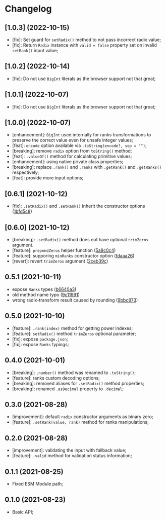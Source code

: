 # Changelog

## [1.0.3] (2022-10-15)

- [fix]: Set guard for `setRadix()` method to not pass incorrect radix value;
- [fix]: Return `Radix` instance with `valid = false` property set on invalid `setRank()` input value;

## [1.0.2] (2022-10-14)

- [fix]: Do not use `BigInt` literals as the browser support not that great;

## [1.0.1] (2022-10-07)

- [fix]: Do not use `BigInt` literals as the browser support not that great;

## [1.0.0] (2022-10-07)

- [enhancement]: `BigInt` used internally for ranks transformations to preserve the correct value even for unsafe integer values;
- [feat]: `encode` option available via `.toString(encode?, sep = "")`;
- [breaking]: remove `radix` option from `toString()` method;
- [feat]: `.valueOf()` method for calculating primitive values;
- [enhancement]: using native private class properties;
- [breaking]: replace `.rank()` and `.ranks` with `.getRank()` and `.getRanks()` respectively;
- [feat]: provide more input options;

## [0.6.1] (2021-10-12)

- [fix]: `.setRadix()` and `.setRank()` inherit the constructor options ([1bfd5c8](https://github.com/ericrovell/radix/commit/1bfd5c8b02945237a0e40b613c60e698f68d1a4e))

## [0.6.0] (2021-10-12)

- [breaking]: `.setRadix()` method does not have optional `trimZeros` argument.
- [feature]: `prependZeros` helper function ([5a8c0c4](https://github.com/ericrovell/radix/commit/5a8c0c4d7c069d698cd9949ddc86eea713746692))
- [feature]: supporing `minRanks` constructor option ([fdaaa26](https://github.com/ericrovell/radix/commit/fdaaa26bcd843dad0a0e58578f548690d50bfe9b))
- [revert]: revert `trimZeros` argument ([2ceb39c](https://github.com/ericrovell/radix/commit/2ceb39c226a9a0664d78768cbf5d92809d99967d))

## 0.5.1 (2021-10-11)

* expose `Ranks` types ([b6640a3](https://github.com/ericrovell/radix/commit/b6640a3123696a3f57e5b6d98a3a04a77f899810))
* old method name typo ([9c11991](https://github.com/ericrovell/radix/commit/9c119916c8cbddd2b571865c59975f1a914869d2))
* wrong radix-transform result caused by rounding ([9bbc873](https://github.com/ericrovell/radix/commit/9bbc8739dcc99cfadccf48fdec2270c3ce4b8f81))

## 0.5.0 (2021-10-10)

- [feature]: `.rank(index)` method for getting power indexes;
- [feature]: `setRadix()` method `trimZeros` optional parameter;
- [fix]: expose `package.json`;
- [fix]: expose `Ranks` typings;

## 0.4.0 (2021-10-01)

- [breaking]: `.number()` method was renamed to `.toString()`;
- [feature]: ranks custom decoding options;
- [breaking]: removed aliases for `.setRadix()` method properties;
- [breaking]: renamed `.asDecimal` property to `.decimal`;

## 0.3.0 (2021-08-28)

- [improvement]: default `radix` constructor arguments as binary zero;
- [feature]: `.setRank(value, rank)` method for ranks manipulations;

## 0.2.0 (2021-08-28)

- [improvement]: validating the input with fallback value;
- [feature]: `.valid` method for validation status information;

## 0.1.1 (2021-08-25)

- Fixed ESM Module path;

## 0.1.0 (2021-08-23)

- Basic API;
